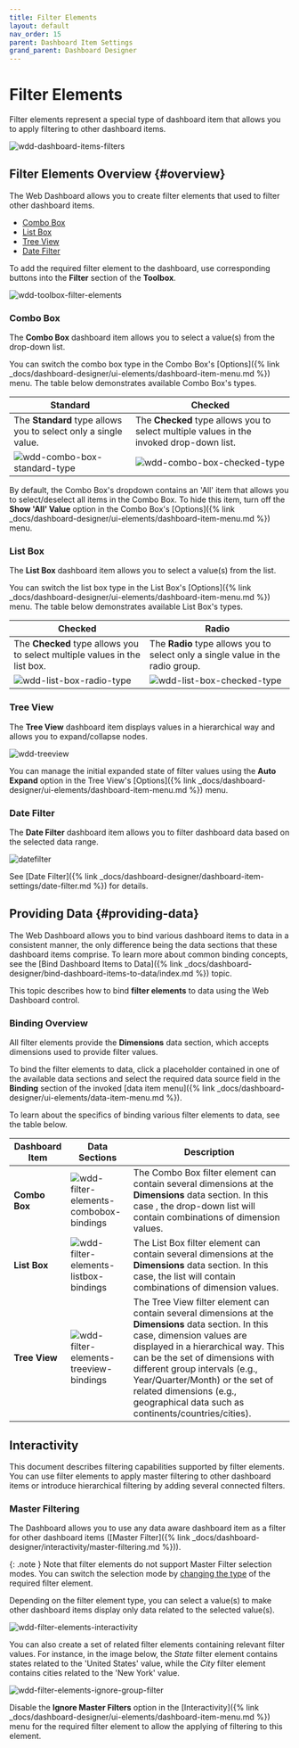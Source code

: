 ```yaml
---
title: Filter Elements
layout: default
nav_order: 15
parent: Dashboard Item Settings
grand_parent: Dashboard Designer
---
```

# Filter Elements
Filter elements represent a special type of dashboard item that allows you to apply filtering to other dashboard items.

![wdd-dashboard-items-filters](/assets/images/dashboards/img125353.png)


## Filter Elements Overview {#overview}
The Web Dashboard allows you to create filter elements that used to filter other dashboard items.
* [Combo Box](#combo-box)
* [List Box](#list-box)
* [Tree View](#tree-view)
* [Date Filter](#date-filter)

To add the required filter element to the dashboard, use corresponding buttons into the **Filter** section of the **Toolbox**.

![wdd-toolbox-filter-elements](/assets/images/dashboards/wdd-toolbox-filter-elements125330.png)

### Combo Box
The **Combo Box** dashboard item allows you to select a value(s) from the drop-down list.

You can switch the combo box type in the Combo Box's [Options]({% link _docs/dashboard-designer/ui-elements/dashboard-item-menu.md %}) menu. The table below demonstrates available Combo Box's types.

| Standard | Checked |
|---|---|
| The **Standard** type allows you to select only a single value. | The **Checked** type allows you to select multiple values in the invoked drop-down list. |
| ![wdd-combo-box-standard-type](/assets/images/dashboards/img125341.png) | ![wdd-combo-box-checked-type](/assets/images/dashboards/img126666.png) |

By default, the Combo Box's dropdown contains an 'All' item that allows you to select/deselect all items in the Combo Box. To hide this item, turn off the **Show 'All' Value** option in the Combo Box's [Options]({% link _docs/dashboard-designer/ui-elements/dashboard-item-menu.md %}) menu.

### List Box
The **List Box** dashboard item allows you to select a value(s) from the list.

You can switch the list box type in the List Box's [Options]({% link _docs/dashboard-designer/ui-elements/dashboard-item-menu.md %}) menu. The table below demonstrates available List Box's types.

| Checked | Radio |
|---|---|
| The **Checked** type allows you to select multiple values in the list box. | The **Radio** type allows you to select only a single value in the radio group. |
| ![wdd-list-box-radio-type](/assets/images/dashboards/img125342.png) | ![wdd-list-box-checked-type](/assets/images/dashboards/img126667.png) |

### Tree View
The **Tree View** dashboard item displays values in a hierarchical way and allows you to expand/collapse nodes.

![wdd-treeview](/assets/images/dashboards/img125343.png)

You can manage the initial expanded state of filter values using the **Auto Expand** option in the Tree View's [Options]({% link _docs/dashboard-designer/ui-elements/dashboard-item-menu.md %}) menu.

### Date Filter

The **Date Filter** dashboard item allows you to filter dashboard data based on the selected data range.

![datefilter](/assets/images/dashboards/datefilter-web-autoheight.png)

See [Date Filter]({% link _docs/dashboard-designer/dashboard-item-settings/date-filter.md %}) for details.


## Providing Data {#providing-data}
The Web Dashboard allows you to bind various dashboard items to data in a consistent manner, the only difference being the data sections that these dashboard items comprise. To learn more about common binding concepts, see the [Bind Dashboard Items to Data]({% link _docs/dashboard-designer/bind-dashboard-items-to-data/index.md %}) topic.

This topic describes how to bind **filter elements** to data using the Web Dashboard control.

### Binding Overview
All filter elements provide the **Dimensions** data section, which accepts dimensions used to provide filter values.

To bind the filter elements to data, click a placeholder contained in one of the available data sections and select the required data source field in the **Binding** section of the invoked [data item menu]({% link _docs/dashboard-designer/ui-elements/data-item-menu.md %}).

To learn about the specifics of binding various filter elements to data, see the table below.

| Dashboard Item | Data Sections | Description |
|---|---|---|
| **Combo Box** | ![wdd-filter-elements-combobox-bindings](/assets/images/dashboards/img126759.png) | The Combo Box filter element can contain several dimensions at the **Dimensions** data section. In this case , the drop-down list will contain combinations of dimension values. |
| **List Box** | ![wdd-filter-elements-listbox-bindings](/assets/images/dashboards/img125344.png) | The List Box filter element can contain several dimensions at the **Dimensions** data section. In this case, the list will contain combinations of dimension values. |
| **Tree View** | ![wdd-filter-elements-treeview-bindings](/assets/images/dashboards/img125345.png) | The Tree View filter element can contain several dimensions at the **Dimensions** data section. In this case, dimension values are displayed in a hierarchical way. This can be the set of dimensions with different group intervals (e.g., Year/Quarter/Month) or the set of related dimensions (e.g., geographical data such as continents/countries/cities). |

## Interactivity
This document describes filtering capabilities supported by filter elements. You can use filter elements to apply master filtering to other dashboard items or introduce hierarchical filtering by adding several connected filters.

### Master Filtering
The Dashboard allows you to use any data aware dashboard item as a filter for other dashboard items ([Master Filter]({% link _docs/dashboard-designer/interactivity/master-filtering.md %})).

{: .note }
Note that filter elements do not support Master Filter selection modes. You can switch the selection mode by [changing the type](#overview) of the required filter element.

Depending on the filter element type, you can select a value(s) to make other dashboard items display only data related to the selected value(s).

![wdd-filter-elements-interactivity](/assets/images/dashboards/img125351.png)

You can also create a set of related filter elements containing relevant filter values. For instance, in the image below, the _State_ filter element contains states related to the 'United States' value, while the _City_ filter element contains cities related to the 'New York' value.

![wdd-filter-elements-ignore-group-filter](/assets/images/dashboards/img125352.png)

Disable the **Ignore Master Filters** option in the [Interactivity]({% link _docs/dashboard-designer/ui-elements/dashboard-item-menu.md %}) menu for the required filter element to allow the applying of filtering to this element.